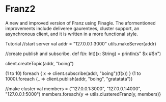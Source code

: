 # Franz2
A new and improved version of Franz using Finagle. The aformentioned improvements include deliveree gaurentees, cluster support, an asynchronous client, and it is written in a more functional style. 

Tutorial 
//start server 
val addr = "127.0.0.1:3000"
utils.makeServer(addr)

//create publish and subscribe. 
def f(n: Int)(x: String) = println(s" $x #$n")

client.createTopic(addr, "boing")

(1 to 10) foreach { x => client.subscribe(addr, "boing")(f(x)) }
(1 to 1000).foreach {_ => client.publish(addr, "boing", "gratatata")}

//make cluster
val members = ("127.0.0.1:3000", "127.0.0.1:4000", "127.0.0.1:5000")
members.foreach{y => utils.clusteredFranz(y, members)}
